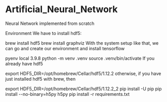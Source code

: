# Artificial_Neural_Network
Neural Network implemented from scratch 


Environment
We have to install hdf5:

 brew install hdf5
 brew install graphviz
With the system setup like that, we can go and create our environment and install tensorflow

pyenv local 3.9.8
python -m venv .venv
source .venv/bin/activate
If you already have hdf5

export HDF5_DIR=/opt/homebrew/Cellar/hdf5/1.12.2
otherwise, if you have just installed hdf5 with brew, then

export HDF5_DIR=/opt/homebrew/Cellar/hdf5/1.12.2_2
pip install -U pip
pip install --no-binary=h5py h5py
pip install -r requirements.txt


